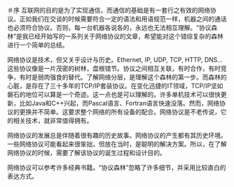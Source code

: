 ＃序
互联网的目的是为了实现通信，而通信的基础是有一套行之有效的网络协议。正如我们在交谈的时候需要符合一定的语法和用语规范一样，机器之间的通话也必须符合协议。否则，每一台机器各说各的，永远也无法相互理解。“协议森林”是我已经开始写的一系列关于网络协议的文章，希望能对这个错综复杂的森林进行一个简单的总结。

网络协议是技术，但又关乎设计与历史。Ethernet, IP, UDP, TCP, HTTP, DNS...
这些协议像是一片茂密的树林，盘根错节。协议之间相互关联，有时合作，有时竞争，有时是弱肉强食的替代。了解网络分层，是理解这个森林的第一步。而森林的心脏，是存在了三十多年的TCP/IP套装协议。在变化迅捷的IT领域，TCP/IP坚如磐石的地位可以算是一个奇迹。这一点也是可以理解的。许多单机技术可以很快更新，比如Java和C++兴起，而Pascal语言、Fortran语言快速没落。然而，网络协议的更换并不简单。这要求整个网络的所有设备的配合。网络协议是不老传说，它的相关技术，就非常值得拥有。

网络协议的发展总是伴随着很有趣的历史故事。网络协议的产生都有其历史环境。一些网络协议可能看起来很笨拙，但放在当时，是聪明的解决方案。所以，在了解网络协议的时候，需要了解该协议的诞生过程和设计目的。

网络协议可以参考许多经典书籍。“协议森林”忽略了许多细节，并采用比较直白的表达方式。
